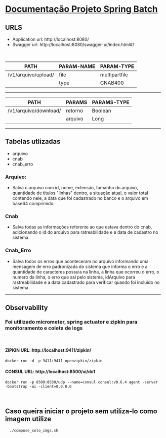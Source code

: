 # <ins>Documentação Projeto Spring Batch<ins>

## URLS

- Application url: http://localhost:8080/
- Swagger url: http://localhost:8080/swagger-ui/index.html#/

<br/>

| PATH                | PARAM-NAME | PARAM-TYPE    |
|---------------------|------------|---------------|
| /v1/arquivo/upload/ | file       | multipartfile |
|                     | type       | CNAB400       |

<hr>

| PATH                  | PARAMS  | PARAMS-TYPE |
|-----------------------|---------|-------------|
| /v1/arquivo/download/ | retorno | Boolean     |
|                       | arquivo | Long        |

<hr>

## Tabelas utlizadas

- arquivo
- cnab
- cnab_erro

### Arquivo:

* Salva o arquivo com id, nome, extensão, tamanho do arquivo, quantidade de titulos "linhas" dentro, a situação atual, o
  valor total contendo nele, a data que foi cadastrado no banco e o arquivo em base64 comprimido.

### Cnab

* Salva todas as informações referente ao que estava dentro do cnab, adicionando o id do arquivo para ratreabilidade e a
  data de cadastro no sistema.

### Cnab_Erro

* Salva todos os erros que aconteceram no arquivo informando uma mensagem de erro padronizada do sistema que informa o
  erro e a quantidade de caracteres possuia na linha, a linha que ocorreu o erro, o numero da linha, o erro que saí pelo
  sistema, idArquivo para rastreabilidade e a data cadastrado para verificar quando foi incluido no sistema


<hr/>

## Observability
### Foi utilizado micrometer, spring actuator e zipkin para monitoramento e coleta de logs
<br>

#### ZIPKIN URL: http://localhost:9411/zipkin/
```docker
docker run -d -p 9411:9411 openzipkin/zipkin
```
#### CONSUL URL: http://localhost:8500/ui/dc1

```docker
docker run -p 8500:8500/udp --name=consul consul:v0.6.4 agent -server -bootstrap -ui -client=0.0.0.0
```

<br>

## Caso queira iniciar o projeto sem utiliza-lo como imagem utilize

```sh
  ./compose_solo_imgs.sh
```
